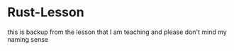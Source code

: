 # Rust-Lesson
this is backup from the lesson that I am teaching and please don't mind my naming sense